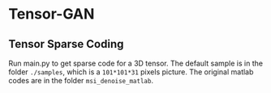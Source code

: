 # Tensor-GAN

## Tensor Sparse Coding
Run main.py to get sparse code for a 3D tensor. The default sample is in the folder `./samples`, which is a `101*101*31` pixels picture.
  The original matlab codes are in the folder `msi_denoise_matlab`.
